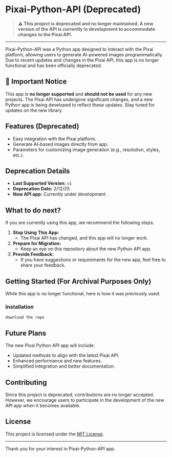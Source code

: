 # Pixai-Python-API (Deprecated)

> **⚠️ This project is deprecated and no longer maintained. A new version of the API is currently in development to accommodate changes to the Pixai API.**

---

Pixai-Python-API was a Python app designed to interact with the Pixai platform, allowing users to generate AI-powered images programmatically. Due to recent updates and changes in the Pixai API, this app is no longer functional and has been officially deprecated.

## 🚨 Important Notice

This app is **no longer supported** and **should not be used** for any new projects. The Pixai API has undergone significant changes, and a new Python app is being developed to reflect these updates. Stay tuned for updates on the new library.

## Features (Deprecated)

- Easy integration with the Pixai platform.
- Generate AI-based images directly from app.
- Parameters for customizing image generation (e.g., resolution, styles, etc.).

## Deprecation Details

- **Last Supported Version:** `v1`
- **Deprecation Date:** 2/12/25
- **New API app:** Currently under development.

## What to do next?

If you are currently using this app, we recommend the following steps:

1. **Stop Using This App:**
   - The Pixai API has changed, and this app will no longer work.
2. **Prepare for Migration:**
   - Keep an eye on this repository about the new Python API app.
3. **Provide Feedback:**
   - If you have suggestions or requirements for the new app, feel free to share your feedback.

## Getting Started (For Archival Purposes Only)

While this app is no longer functional, here is how it was previously used:

### Installation

```
download the repo
```

## Future Plans

The new Pixai Python API app will include:
- Updated methods to align with the latest Pixai API.
- Enhanced performance and new features.
- Simplified integration and better documentation.

## Contributing

Since this project is deprecated, contributions are no longer accepted. However, we encourage users to participate in the development of the new API app when it becomes available.

## License

This project is licensed under the [MIT License](LICENSE).

---

Thank you for your interest in Pixai-Python-API app.
